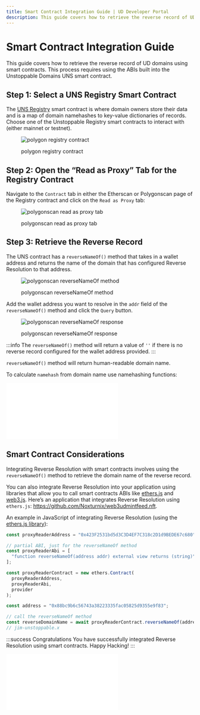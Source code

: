 ```yaml
---
title: Smart Contract Integration Guide | UD Developer Portal
description: This guide covers how to retrieve the reverse record of UD domains using smart contracts. This process requires using the ABIs built into the Unstoppable Domains UNS smart contract.
---
```


# Smart Contract Integration Guide

This guide covers how to retrieve the reverse record of UD domains using smart contracts. This process requires using the ABIs built into the Unstoppable Domains UNS smart contract.

## Step 1: Select a UNS Registry Smart Contract

The [UNS Registry](/smart-contracts/contract-reference/uns-smart-contracts.md#unsregistry) smart contract is where domain owners store their data and is a map of domain namehashes to key-value dictionaries of records. Choose one of the Unstoppable Registry smart contracts to interact with (either mainnet or testnet).

<figure>

![polygon registry contract](/images/polygon-registry-contract.png)

<figcaption>polygon registry contract</figcaption>
</figure>

## Step 2: Open the “Read as Proxy” Tab for the Registry Contract

Navigate to the `Contract` tab in either the Etherscan or Polygonscan page of the Registry contract and click on the `Read as Proxy` tab:

<figure>

![polygonscan read as proxy tab](/images/polygonscan-read-as-proxy.png)

<figcaption>polygonscan read as proxy tab</figcaption>
</figure>

## Step 3: Retrieve the Reverse Record

The UNS contract has a `reverseNameOf()` method that takes in a wallet address and returns the name of the domain that has configured Reverse Resolution to that address.

<figure>

![polygonscan reverseNameOf method](/images/reverse-name-of-abi.png '#width=50%')

<figcaption>polygonscan reverseNameOf method</figcaption>
</figure>

Add the wallet address you want to resolve in the `addr` field of the `reverseNameOf()` method and click the `Query` button.

<figure>

![polygonscan reverseNameOf response](/images/reverse-name-of-abi-response.png)

<figcaption>polygonscan reverseNameOf response</figcaption>
</figure>

:::info
The `reverseNameOf()` method will return a value of `''` if there is no reverse record configured for the wallet address provided.
:::

`reverseNameOf()` method will return human-readable domain name.

To calculate `namehash` from domain name use namehashing functions:

<embed src="/snippets/_namehashing-snippets.md" />

## Smart Contract Considerations

Integrating Reverse Resolution with smart contracts involves using the `reverseNameOf()` method to retrieve the domain name of the reverse record.

You can also integrate Reverse Resolution into your application using libraries that allow you to call smart contracts ABIs like [ethers.js](https://github.com/ethers-io/ethers.js/) and [web3.js](https://github.com/ChainSafe/web3.js). Here’s an application that integrates Reverse Resolution using `ethers.js`: <https://github.com/Noxturnix/web3udmintfeed.nft>.

An example in JavaScript of integrating Reverse Resolution (using the [ethers.js library](https://www.npmjs.com/package/ethers)):

```javascript
const proxyReaderAddress = "0x423F2531bd5d3C3D4EF7C318c2D1d9BEDE67c680";

// partial ABI, just for the reverseNameOf method
const proxyReaderAbi = [
  "function reverseNameOf(address addr) external view returns (string)",
];

const proxyReaderContract = new ethers.Contract(
  proxyReaderAddress,
  proxyReaderAbi,
  provider
);

const address = "0x88bc9b6c56743a38223335fac05825d9355e9f83";

// call the reverseNameOf method
const reverseDomainName = await proxyReaderContract.reverseNameOf(address);
// jim-unstoppable.x
```

:::success Congratulations
You have successfully integrated Reverse Resolution using smart contracts. Happy Hacking!
:::

<embed src="/snippets/_discord.md" />
